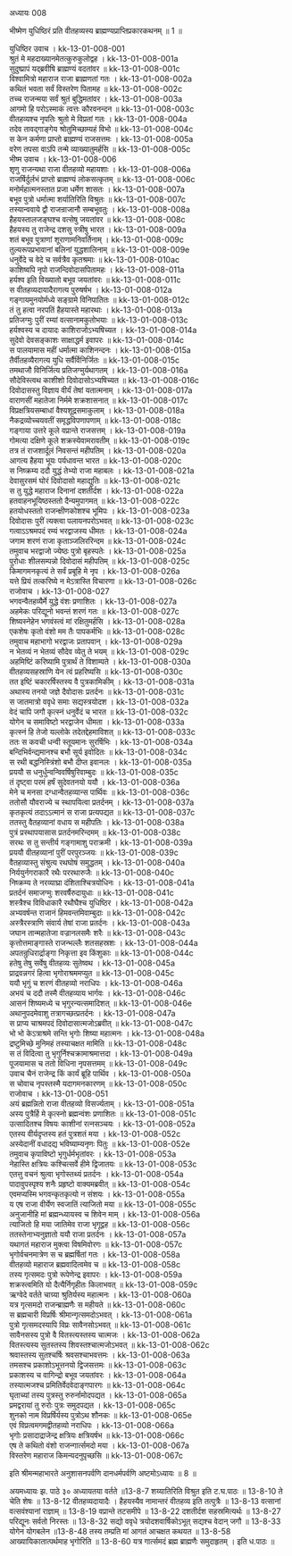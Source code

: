 अध्यायः 008

भीष्मेण युधिष्ठिरं प्रति वीतहव्यस्य ब्राह्मण्यप्राप्तिप्रकारकथनम् ॥ 1 ॥

युधिष्ठिर उवाच ।	kk-13-01-008-001  
श्रुतं मे महदाख्यानमेतत्कुरुकुलोद्वह ।	kk-13-01-008-001a  
सुदुष्प्रापं यद्ब्रवीषि ब्राह्मण्यं वदतांवर ॥	kk-13-01-008-001c  
विश्वामित्रो महाराज राजा ब्राह्मणतां गतः ।	kk-13-01-008-002a  
कथितं भवता सर्वं विस्तरेण पितामह ॥	kk-13-01-008-002c  
तच्च राजन्मया सर्वं श्रुतं बुद्धिमतांवर ।	kk-13-01-008-003a  
आगमो हि परोऽस्माकं त्वत्तः कौरवनन्दन ॥	kk-13-01-008-003c  
वीतहव्यश्च नृपतिः श्रुतो मे विप्रतां गतः ।	kk-13-01-008-004a  
तदेव तावद्गाङ्गेय श्रोतुमिच्छाम्यहं विभो ॥	kk-13-01-008-004c  
स केन कर्मणा प्राप्तो ब्राह्मण्यं राजसत्तमः ।	kk-13-01-008-005a  
वरेण तपसा वाऽपि तन्मे व्याख्यातुमर्हसि ॥	kk-13-01-008-005c  
भीष्म उवाच ।	kk-13-01-008-006  
शृणु राजन्यथा राजा वीतहव्यो महायशाः ।	kk-13-01-008-006a  
राजर्षिर्दुर्लभं प्राप्तो ब्राह्मण्यं लोकसत्कृतम् ॥	kk-13-01-008-006c  
मनोर्महात्मनस्तात प्रजा धर्मेण शासतः ।	kk-13-01-008-007a  
बभूव पुत्रो धर्मात्मा शर्यातिरिति विश्रुतः ॥	kk-13-01-008-007c  
तस्यान्ववाये द्वौ राजन्राजानौ सम्बभूवतुः ।	kk-13-01-008-008a  
हैहयस्तालजङ्घश्च वत्सेषु जयतांवर ॥	kk-13-01-008-008c  
हैहयस्य तु राजेन्द्र दशसु स्त्रीषु भारत ।	kk-13-01-008-009a  
शतं बभूव पुत्राणां शूराणामनिवर्तिनाम् ।	kk-13-01-008-009c  
तुल्यरूपप्रभावानां बलिनां युद्धशालिनाम् ॥	kk-13-01-008-009e  
धनुर्वेदे च वेदे च सर्वत्रैव कृतश्रमाः ॥	kk-13-01-008-010ac  
काशिष्वपि नृपो राजन्दिवोदासपितामहः ।	kk-13-01-008-011a  
हर्यश्व इति विख्यातो बभूव जयतांवरः ॥	kk-13-01-008-011c  
स वीतहव्यदायादैरागत्य पुरुषर्षभ ।	kk-13-01-008-012a  
गङ्गायमुनयोर्मध्ये सङ्ग्रामे विनिपातितः ॥	kk-13-01-008-012c  
तं तु हत्वा नरपतिं हैहयास्ते महारथाः ।	kk-13-01-008-013a  
प्रतिजग्मुः पुरीं रम्यां वत्सानामकुतोभयाः ॥	kk-13-01-008-013c  
हर्यश्वस्य च दायादः काशिराजोऽभ्यषिच्यत ।	kk-13-01-008-014a  
सुदेवो देवसङ्काशः साक्षाद्धर्म इवापरः ॥	kk-13-01-008-014c  
स पालयामास महीं धर्मात्मा काशिनन्दनः ।	kk-13-01-008-015a  
तैर्वीतहव्यैरागत्य युधि सर्वैर्विनिर्जितः ॥	kk-13-01-008-015c  
तमथाजौ विनिर्जित्य प्रतिजग्मुर्यथागतम् ।	kk-13-01-008-016a  
सौदेविस्त्वथ काशीशो दिवोदासोऽभ्यषिच्यत ॥	kk-13-01-008-016c  
दिवोदासस्तु विज्ञाय वीर्यं तेषां यतात्मनाम् ।	kk-13-01-008-017a  
वाराणसीं महातेजा निर्ममे शक्रशासनात् ॥	kk-13-01-008-017c  
विप्रक्षत्रियसम्बाधां वैश्यशूद्रसमाकुलाम् ।	kk-13-01-008-018a  
नैकद्रव्योच्चयवतीं समृद्धविपणापणाम् ॥	kk-13-01-008-018c  
गङ्गाया उत्तरे कूले वप्रान्ते राजसत्तम् ।	kk-13-01-008-019a  
गोमत्या दक्षिणे कूले शक्रस्येवामरावतीम् ॥	kk-13-01-008-019c  
तत्र तं राजशार्दूलं निवसन्तं महीपतिम् ।	kk-13-01-008-020a  
आगत्य हैहया भूयः पर्यधावन्त भारत ॥	kk-13-01-008-020c  
स निष्क्रम्य ददौ युद्धं तेभ्यो राजा महाबलः ।	kk-13-01-008-021a  
देवासुरसमं घोरं दिवोदासो महाद्युतिः ॥	kk-13-01-008-021c  
स तु युद्धे महाराज दिनानां दशतीर्दश ।	kk-13-01-008-022a  
हतवाहनभूयिष्ठस्ततो दैन्यमुपागमत् ॥	kk-13-01-008-022c  
हतयोधस्ततो राजन्क्षीणकोशश्च भूमिपः ।	kk-13-01-008-023a  
दिवोदासः पुरीं त्यक्त्वा पलायनपरोऽभवत् ॥	kk-13-01-008-023c  
गत्वाऽऽश्रमपदं रम्यं भरद्वाजस्य धीमतः ।	kk-13-01-008-024a  
जगाम शरणं राजा कृताञ्जलिररिन्दम ॥	kk-13-01-008-024c  
तमुवाच भरद्वाजो ज्येष्ठः पुत्रो बृहस्पतेः ।	kk-13-01-008-025a  
पुरोधाः शीलसम्पन्नो दिवोदासं महीपतिम् ॥	kk-13-01-008-025c  
किमागमनकृत्यं ते सर्वं प्रबूहि मे नृप ।	kk-13-01-008-026a  
यत्ते प्रियं तत्करिष्ये न मेऽत्रास्ति विचारणा ॥	kk-13-01-008-026c  
राजोवाच ।	kk-13-01-008-027  
भगवन्वैतहव्यैर्मे युद्धे वंशः प्रणाशितः ।	kk-13-01-008-027a  
अहमेकः परिद्यूनो भवन्तं शरणं गतः ॥	kk-13-01-008-027c  
शिष्यस्नेहेन भगवंस्त्वं मां रक्षितुमर्हसि ।	kk-13-01-008-028a  
एकशेषः कृतो वंशो मम तैः पापकर्मभिः ॥	kk-13-01-008-028c  
तमुवाच महाभागो भरद्वाजः प्रतापवान् ।	kk-13-01-008-029a  
न भेतव्यं न भेतव्यं सौदेव व्येतु ते भयम् ॥	kk-13-01-008-029c  
अहमिष्टिं करिष्यामि पुत्रार्थं ते विशाम्पते ।	kk-13-01-008-030a  
वीतहव्यसहस्राणि येन त्वं प्रहरिष्यसि ॥	kk-13-01-008-030c  
तत इष्टिं चकारर्षिस्तस्य वै पुत्रकामिकीम् ।	kk-13-01-008-031a  
अथास्य तनयो जज्ञे दैवोदासः प्रतर्दनः ॥	kk-13-01-008-031c  
स जातमात्रो ववृधे समाः सद्यस्त्रयोदश ।	kk-13-01-008-032a  
वेदं चापि जगौ कृत्स्नं धनुर्वेदं च भारत ॥	kk-13-01-008-032c  
योगेन च समाविष्टो भरद्वाजेन धीमता ।	kk-13-01-008-033a  
कृत्स्नं हि तेजो यल्लोके तदेतद्देहमाविशत् ॥	kk-13-01-008-033c  
ततः स कवची धन्वी स्तूयमानः सुरर्षिभिः ।	kk-13-01-008-034a  
बन्दिभिर्वन्द्यमानश्च बभौ सूर्य इवोदितः ॥	kk-13-01-008-034c  
स रथी बद्धनिस्त्रिंशो बभौ दीप्त इवानलः ।	kk-13-01-008-035a  
प्रययौ स धनुर्धुन्वन्विवर्षिषुरिवाम्बुदः ॥	kk-13-01-008-035c  
तं दृष्ट्वा परमं हर्षं सुदेवतनयो ययौ ।	kk-13-01-008-036a  
मेने च मनसा दग्धान्वैतहव्यान्स पार्थिवः ॥	kk-13-01-008-036c  
ततोसौ यौवराज्ये च स्थापयित्वा प्रतर्दनम् ।	kk-13-01-008-037a  
कृतकृत्यं तदाऽऽत्मानं स राजा प्रत्यपद्यत ॥	kk-13-01-008-037c  
ततस्तु वैतहव्यानां वधाय स महीपतिः ।	kk-13-01-008-038a  
पुत्रं प्रस्थापयासास प्रतर्दनमरिन्दमम् ॥	kk-13-01-008-038c  
सरथः स तु सन्तीर्य गङ्गामाशु पराक्रमी ।	kk-13-01-008-039a  
प्रययौ वीतहव्यानां पुरीं परपुरञ्जयः ॥	kk-13-01-008-039c  
वैतहव्यास्तु संश्रुत्य रथघोषं समुद्धतम् ।	kk-13-01-008-040a  
निर्ययुर्नगराकारै रथैः पररथारुजैः ॥	kk-13-01-008-040c  
निष्क्रम्य ते नरव्याघ्रा दंशिताश्चित्रयोधिनः ।	kk-13-01-008-041a  
प्रतर्दनं समाजग्मुः शरवर्षैरुदायुधाः ॥	kk-13-01-008-041c  
शस्त्रैश्च विविधाकारै रथौघैश्च युधिष्ठिर ।	kk-13-01-008-042a  
अभ्यवर्षन्त राजानं हिमवन्तमिवाम्बुदाः ॥	kk-13-01-008-042c  
अस्त्रैरस्त्राणि संवार्य तेषां राजा प्रतर्दनः ।	kk-13-01-008-043a  
जघान तान्महातेजा वज्रानलसमैः शरैः ॥	kk-13-01-008-043c  
कृत्तोत्तमाङ्गास्ते राजन्भल्लैः शतसहस्रशः ।	kk-13-01-008-044a  
अपतन्रुधिरार्द्राङ्गा निकृत्ता इव किंशुकाः ॥	kk-13-01-008-044c  
हतेषु तेषु सर्वेषु वीतहव्यः सुतेष्वथ ।	kk-13-01-008-045a  
प्राद्रवन्नगरं हित्वा भृगोराश्रममप्युत ॥	kk-13-01-008-045c  
ययौ भृगुं च शरणं वीतहव्यो नराधिपः ।	kk-13-01-008-046a  
अभयं च ददौ तस्मै वीतहव्याय भार्गवः ।	kk-13-01-008-046c  
आसनं शिष्यमध्ये च भृगुरन्यत्समादिशत् ॥	kk-13-01-008-046e  
अथानुपदमेवाशु तत्रागच्छत्प्रतर्दनः ।	kk-13-01-008-047a  
स प्राप्य चाश्रमपदं दिवोदासात्मजोऽब्रवीत् ॥	kk-13-01-008-047c  
भो भो केऽत्राश्रमे सन्ति भृगोः शिष्या महात्मनः ।	kk-13-01-008-048a  
द्रष्टुमिच्छे मुनिमहं तस्याचक्षत मामिति ॥	kk-13-01-008-048c  
स तं विदित्वा तु भृगुर्निश्चक्रामाश्रमात्तदा ।	kk-13-01-008-049a  
पूजयामास च ततो विधिना नृपसत्तमम् ॥	kk-13-01-008-049c  
उवाच चैनं राजेन्द्र किं कार्यं ब्रूहि पार्थिव ।	kk-13-01-008-050a  
स चोवाच नृपस्तस्मै यदागमनकारणम् ॥	kk-13-01-008-050c  
राजोवाच ।	kk-13-01-008-051  
अयं ब्रह्मन्नितो राजा वीतहव्यो विसर्ज्यताम् ।	kk-13-01-008-051a  
अस्य पुत्रैर्हि मे कृत्स्नो ब्रह्मन्वंशः प्रणाशितः ॥	kk-13-01-008-051c  
उत्सादितश्च विषयः काशीनां रत्नसञ्चयः ।	kk-13-01-008-052a  
एतस्य वीर्यदृप्तस्य हतं पुत्रशतं मया ।	kk-13-01-008-052c  
अस्येदानीं वधादद्य भविष्याम्यनृणः पितुः ॥	kk-13-01-008-052e  
तमुवाच कृपाविष्टो भृगुर्धर्मभृतांवरः ।	kk-13-01-008-053a  
नेहास्ति क्षत्रियः कश्चित्सर्वे हीमे द्विजातयः ॥	kk-13-01-008-053c  
एतत्तु वचनं श्रुत्वा भृगोस्तथ्यं प्रतर्दनः ।	kk-13-01-008-054a  
पादावुपस्पृश्य शनैः प्रहृष्टो वाक्यमब्रवीत् ॥	kk-13-01-008-054c  
एवमप्यस्मि भगवन्कृतकृत्यो न संशयः ।	kk-13-01-008-055a  
य एष राजा वीर्येण स्वजातिं त्याजितो मया ॥	kk-13-01-008-055c  
अनुजानीहि मां ब्रह्मन्ध्यायस्व च शिवेन माम् ।	kk-13-01-008-056a  
त्याजितो हि मया जातिमेव राजा भृगूद्वह ॥	kk-13-01-008-056c  
ततस्तेनाभ्यनुज्ञातो ययौ राजा प्रतर्दनः ।	kk-13-01-008-057a  
यथागतं महाराज मुक्त्वा विषमिवोरगः ॥	kk-13-01-008-057c  
भृगोर्वचनमात्रेण स च ब्रह्मर्षितां गतः ।	kk-13-01-008-058a  
वीतहव्यो महाराज ब्रह्मवादित्वमेव च ॥	kk-13-01-008-058c  
तस्य गृत्समदः पुत्रो रूपेणेन्द्र इवापरः ।	kk-13-01-008-059a  
शक्रस्त्वमिति यो दैत्यैर्निगृहीतः किलाभवत् ॥	kk-13-01-008-059c  
ऋग्वेदे वर्तते चाग्र्या श्रुतिर्यस्य महात्मनः ।	kk-13-01-008-060a  
यत्र गृत्समदो राजन्ब्राह्मणैः स महीयते ॥	kk-13-01-008-060c  
स ब्रह्मचारी विप्रर्षिः श्रीमान्गृत्समदोऽभवत् ।	kk-13-01-008-061a  
पुत्रो गृत्समदस्यापि विप्रः सावैनसोऽभवत् ॥	kk-13-01-008-061c  
सावैनसस्य पुत्रो वै वितस्त्यस्तस्य चात्मजः ।	kk-13-01-008-062a  
वितस्त्यस्य सुतस्तस्य शिवस्तश्चात्मजोऽभवत् ॥	kk-13-01-008-062c  
श्रवास्तस्य सुतश्चर्षिः श्रवसश्चाभवत्तमः ।	kk-13-01-008-063a  
तमसश्च प्रकाशोऽभूत्तनयो द्विजसत्तमः ॥	kk-13-01-008-063c  
प्रकाशस्य च वागिन्द्रो बभूव जयतांवरः ।	kk-13-01-008-064a  
तस्यात्मजश्च प्रमितिर्वेदवेदाङ्गपारगः ॥	kk-13-01-008-064c  
घृताच्यां तस्य पुत्रस्तु रुरुर्नामोदपद्यत ।	kk-13-01-008-065a  
प्रमद्वरायां तु रुरोः पुत्रः समुदपद्यत ।	kk-13-01-008-065c  
शुनको नाम विप्रर्षिर्यस्य पुत्रोऽथ शौनकः ॥	kk-13-01-008-065e  
एवं विप्रत्वमगमद्वीतहव्यो नराधिपः ।	kk-13-01-008-066a  
भृगोः प्रसादाद्राजेन्द्र क्षत्रियः क्षत्रियर्षभ ॥	kk-13-01-008-066c  
एष ते कथितो वंशो राजन्गार्त्समदो मया ।	kk-13-01-008-067a  
विस्तरेण महाराज किमन्यदनुपृच्छसि ॥ 	kk-13-01-008-067c  

इति श्रीमन्महाभारते अनुशासनपर्वणि दानधर्मपर्वणि अष्टमोऽध्यायः ॥ 8 ॥

अयमध्यायः झ. पाठे ३० अध्यायतया वर्तते ॥13-8-7 शय्यातिरिति विश्रुत इति ट.घ.पाठः ॥ 13-8-10 ते चेति शेषः ॥ 13-8-12 वीतहव्यदायादैः । हैहयस्यैव नामान्तरं वीतहव्य इति तत्पुत्रैः ॥ 13-8-13 वत्सानां वत्सवंश्यानां राज्ञाम् ॥ 13-8-19 वप्रान्ते तटसमीपे ॥ 13-8-22 दशतीर्दश सहस्रमित्यर्थः ॥ 13-8-27 परिद्यूनः सर्वतो निरस्तः ॥ 13-8-32 सद्यो ववृधे त्रयोदशवार्षिकोऽभूत् सद्यश्च वेदान् जगौ ॥ 13-8-33 योगेन योगबलेन ॥13-8-48 तस्य तम्प्रति मां आगतं आचक्षत कथयत ॥ 13-8-58 आख्यायिकातात्पर्थमाह भृगोरिति ॥ 13-8-60 यत्र गार्त्समदं ब्रह्म ब्राह्मणैः समुदाहृतम् । इति ध.पाठः ॥	
